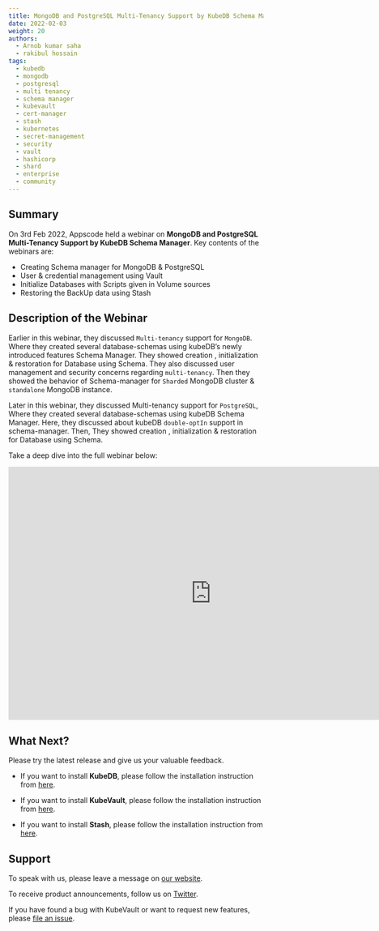 ```yaml
---
title: MongoDB and PostgreSQL Multi-Tenancy Support by KubeDB Schema Manager
date: 2022-02-03
weight: 20
authors:
  - Arnob kumar saha
  - rakibul hossain
tags:
  - kubedb
  - mongodb
  - postgresql
  - multi tenancy
  - schema manager
  - kubevault
  - cert-manager
  - stash
  - kubernetes
  - secret-management
  - security
  - vault
  - hashicorp
  - shard
  - enterprise
  - community
---
```


## Summary

On 3rd Feb 2022, Appscode held a webinar on **MongoDB and PostgreSQL Multi-Tenancy Support by KubeDB Schema Manager**. Key contents of the webinars are:
-  Creating Schema manager for MongoDB & PostgreSQL
-  User & credential management using Vault
-  Initialize Databases with Scripts given in Volume sources
-  Restoring the BackUp data using Stash



## Description of the Webinar

Earlier in this webinar, they discussed `Multi-tenancy` support for `MongoDB`. Where they created several database-schemas using kubeDB’s newly introduced features Schema Manager. They showed creation , initialization & restoration for Database using Schema. 
They also discussed user management and security concerns regarding `multi-tenancy`.
Then they showed the behavior of Schema-manager for `Sharded` MongoDB cluster & `standalone` MongoDB instance.

Later in this webinar, they discussed Multi-tenancy support for `PostgreSQL`, Where they created several database-schemas using kubeDB Schema Manager. Here, they discussed about kubeDB `double-optIn` support in schema-manager. Then, They showed creation , initialization & restoration for Database using Schema. 



  Take a deep dive into the full webinar below:

<iframe width="800" height="500" src="https://www.youtube.com/embed/_rVS3oe1usA" title="YouTube video player" frameborder="0" allow="accelerometer; autoplay; clipboard-write; encrypted-media; gyroscope; picture-in-picture" allowfullscreen></iframe>

## What Next?

Please try the latest release and give us your valuable feedback.

* If you want to install **KubeDB**, please follow the installation instruction from [here](https://kubedb.com/docs/v2021.12.21/welcome/).

* If you want to install **KubeVault**, please follow the installation instruction from [here](https://kubevault.com/docs/v2022.01.11/setup/).
 
* If you want to install **Stash**, please follow the installation instruction from [here](https://stash.run/docs/v2021.11.24/setup/).



## Support

To speak with us, please leave a message on [our website](https://appscode.com/contact/).

To receive product announcements, follow us on [Twitter](https://twitter.com/KubeVault).

If you have found a bug with KubeVault or want to request new features, please [file an issue](https://github.com/kubevault/project/issues/new).
